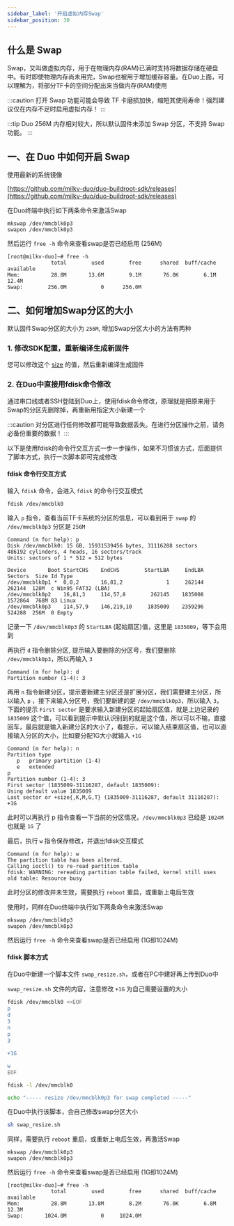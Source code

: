 ```yaml
---
sidebar_label: '开启虚拟内存Swap'
sidebar_position: 30
---
```


## 什么是 Swap

Swap，又叫做虚拟内存，用于在物理内存(RAM)已满时支持将数据存储在硬盘中。有时即使物理内存尚未用完，Swap也被用于增加缓存容量。在Duo上面，可以理解为，将部分TF卡的空间分配出来当做内存(RAM)使用

:::caution
打开 Swap 功能可能会导致 TF 卡磨损加快，缩短其使用寿命！强烈建议仅在内存不足时启用虚拟内存！
:::

:::tip
Duo 256M 内存相对较大，所以默认固件未添加 Swap 分区，不支持 Swap 功能。
:::

## 一、在 Duo 中如何开启 Swap

使用最新的系统镜像

[https://github.com/milkv-duo/duo-buildroot-sdk/releases](https://github.com/milkv-duo/duo-buildroot-sdk/releases)

在Duo终端中执行如下两条命令来激活Swap
```
mkswap /dev/mmcblk0p3
swapon /dev/mmcblk0p3
```
然后运行 `free -h` 命令来查看swap是否已经启用 (256M)

```
[root@milkv-duo]~# free -h
              total        used        free      shared  buff/cache   available
Mem:          28.8M       13.6M        9.1M       76.0K        6.1M       12.4M
Swap:        256.0M           0      256.0M
```

## 二、如何增加Swap分区的大小

默认固件Swap分区的大小为 `256M`, 增加Swap分区大小的方法有两种

### 1. 修改SDK配置，重新编译生成新固件

您可以修改这个 [size](https://github.com/milkv-duo/duo-buildroot-sdk/blob/develop/milkv/genimage-milkv-duo.cfg#L36) 的值，然后重新编译生成固件

### 2. 在Duo中直接用fdisk命令修改

通过串口线或者SSH登陆到Duo上，使用fdisk命令修改，原理就是把原来用于Swap的分区先删除掉，再重新用指定大小新建一个

:::caution
对分区进行任何修改都可能导致数据丢失。在进行分区操作之前，请务必备份重要的数据！
:::

以下是使用fdisk的命令行交互方式一步一步操作，如果不习惯该方式，后面提供了脚本方式，执行一次脚本即可完成修改

#### fdisk 命令行交互方式

输入 `fdisk` 命令，会进入 `fdisk` 的命令行交互模式
```
fdisk /dev/mmcblk0
```
输入 `p` 指令，查看当前TF卡系统的分区的信息，可以看到用于 `swap` 的 `/dev/mmcblk0p3` 分区是 `256M`
```
Command (m for help): p
Disk /dev/mmcblk0: 15 GB, 15931539456 bytes, 31116288 sectors
486192 cylinders, 4 heads, 16 sectors/track
Units: sectors of 1 * 512 = 512 bytes

Device       Boot StartCHS    EndCHS        StartLBA     EndLBA    Sectors  Size Id Type
/dev/mmcblk0p1 *  0,0,2       16,81,2              1     262144     262144  128M  c Win95 FAT32 (LBA)
/dev/mmcblk0p2    16,81,3     114,57,8        262145    1835008    1572864  768M 83 Linux
/dev/mmcblk0p3    114,57,9    146,219,10     1835009    2359296     524288  256M  0 Empty
```
记录一下 `/dev/mmcblk0p3` 的 `StartLBA` (起始扇区)值，这里是 `1835009`，等下会用到

再执行 `d` 指令删除分区, 提示输入要删除的分区号，我们要删除 `/dev/mmcblk0p3`，所以再输入 `3`
```
Command (m for help): d
Partition number (1-4): 3
```

再用 `n` 指令新建分区，提示要新建主分区还是扩展分区，我们需要建主分区，所以输入 `p` ，接下来输入分区号，我们要新建的是 `/dev/mmcblk0p3`，所以输入 `3`，下面的提示 `First sector` 是要求输入新建分区的起始扇区值，就是上边记录的 `1835009` 这个值，可以看到提示中默认识别到的就是这个值，所以可以不输，直接回车，最后就是输入新建分区的大小了，看提示，可以输入结束扇区值，也可以直接输入分区的大小，比如要分配1G大小就输入 `+1G`
```
Command (m for help): n
Partition type
   p   primary partition (1-4)
   e   extended
p
Partition number (1-4): 3
First sector (1835009-31116287, default 1835009): 
Using default value 1835009
Last sector or +size{,K,M,G,T} (1835009-31116287, default 31116287): +1G
```
此时可以再执行 p 指令查看一下当前的分区情况，`/dev/mmcblk0p3` 已经是 `1024M` 也就是 `1G` 了

最后，执行 `w` 指令保存修改，并退出fdisk交互模式
```
Command (m for help): w
The partition table has been altered.
Calling ioctl() to re-read partition table
fdisk: WARNING: rereading partition table failed, kernel still uses old table: Resource busy
```
此时分区的修改并未生效，需要执行 `reboot` 重启，或重新上电后生效

使用时，同样在Duo终端中执行如下两条命令来激活Swap
```
mkswap /dev/mmcblk0p3
swapon /dev/mmcblk0p3
```
然后运行 `free -h` 命令来查看swap是否已经启用 (1G即1024M)

#### fdisk 脚本方式

在Duo中新建一个脚本文件 `swap_resize.sh`，或者在PC中建好再上传到Duo中

`swap_resize.sh` 文件的内容，注意修改 `+1G` 为自己需要设置的大小
```bash
fdisk /dev/mmcblk0 <<EOF
p
d
3
n
p
3

+1G

w
EOF

fdisk -l /dev/mmcblk0

echo "----- resize /dev/mmcblk0p3 for swap completed -----"
```

在Duo中执行该脚本，会自己修改swap分区大小
```bash
sh swap_resize.sh
```

同样，需要执行 `reboot` 重启，或重新上电后生效，再激活Swap
```
mkswap /dev/mmcblk0p3
swapon /dev/mmcblk0p3
```
然后运行 `free -h` 命令来查看swap是否已经启用 (1G即1024M)

```
[root@milkv-duo]~# free -h
              total        used        free      shared  buff/cache   available
Mem:          28.8M       13.8M        8.2M       76.0K        6.8M       12.3M
Swap:       1024.0M           0     1024.0M
```